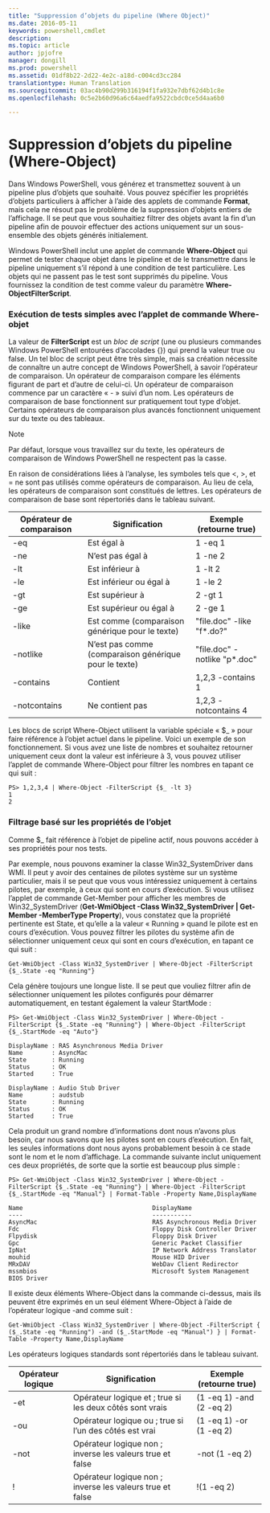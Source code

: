 ```yaml
---
title: "Suppression d’objets du pipeline (Where Object)"
ms.date: 2016-05-11
keywords: powershell,cmdlet
description: 
ms.topic: article
author: jpjofre
manager: dongill
ms.prod: powershell
ms.assetid: 01df8b22-2d22-4e2c-a18d-c004cd3cc284
translationtype: Human Translation
ms.sourcegitcommit: 03ac4b90d299b316194f1fa932e7dbf62d4b1c8e
ms.openlocfilehash: 0c5e2b60d96a6c64aedfa9522cbdc0ce5d4aa6b0

---
```


# Suppression d’objets du pipeline (Where-Object)
Dans Windows PowerShell, vous générez et transmettez souvent à un pipeline plus d’objets que souhaité. Vous pouvez spécifier les propriétés d’objets particuliers à afficher à l’aide des applets de commande **Format**, mais cela ne résout pas le problème de la suppression d’objets entiers de l’affichage. Il se peut que vous souhaitiez filtrer des objets avant la fin d’un pipeline afin de pouvoir effectuer des actions uniquement sur un sous\-ensemble des objets générés initialement.

Windows PowerShell inclut une applet de commande **Where\-Object** qui permet de tester chaque objet dans le pipeline et de le transmettre dans le pipeline uniquement s’il répond à une condition de test particulière. Les objets qui ne passent pas le test sont supprimés du pipeline. Vous fournissez la condition de test comme valeur du paramètre **Where\-ObjectFilterScript**.

### Exécution de tests simples avec l’applet de commande Where\-objet
La valeur de **FilterScript** est un *bloc de script* (une ou plusieurs commandes Windows PowerShell entourées d’accolades {}) qui prend la valeur true ou false. Un tel bloc de script peut être très simple, mais sa création nécessite de connaître un autre concept de Windows PowerShell, à savoir l’opérateur de comparaison. Un opérateur de comparaison compare les éléments figurant de part et d’autre de celui-ci. Un opérateur de comparaison commence par un caractère « \- » suivi d’un nom. Les opérateurs de comparaison de base fonctionnent sur pratiquement tout type d’objet. Certains opérateurs de comparaison plus avancés fonctionnent uniquement sur du texte ou des tableaux.

> [!NOTE]
> Par défaut, lorsque vous travaillez sur du texte, les opérateurs de comparaison de Windows PowerShell ne respectent pas la casse.

En raison de considérations liées à l’analyse, les symboles tels que <, >, et \= ne sont pas utilisés comme opérateurs de comparaison. Au lieu de cela, les opérateurs de comparaison sont constitués de lettres. Les opérateurs de comparaison de base sont répertoriés dans le tableau suivant.

|Opérateur de comparaison|Signification|Exemple (retourne true)|
|-----------------------|-----------|--------------------------|
|\-eq|Est égal à|1 \-eq 1|
|\-ne|N’est pas égal à|1 \-ne 2|
|\-lt|Est inférieur à|1 \-lt 2|
|\-le|Est inférieur ou égal à|1 \-le 2|
|\-gt|Est supérieur à|2 \-gt 1|
|\-ge|Est supérieur ou égal à|2 \-ge 1|
|\-like|Est comme (comparaison générique pour le texte)|"file.doc" \-like "f\*.do?"|
|\-notlike|N’est pas comme (comparaison générique pour le texte)|"file.doc" \-notlike "p\*.doc"|
|\-contains|Contient|1,2,3 \-contains 1|
|\-notcontains|Ne contient pas|1,2,3 \-notcontains 4|

Les blocs de script Where\-Object utilisent la variable spéciale « $\_ » pour faire référence à l’objet actuel dans le pipeline. Voici un exemple de son fonctionnement. Si vous avez une liste de nombres et souhaitez retourner uniquement ceux dont la valeur est inférieure à 3, vous pouvez utiliser l’applet de commande Where\-Object pour filtrer les nombres en tapant ce qui suit :

```
PS> 1,2,3,4 | Where-Object -FilterScript {$_ -lt 3}
1
2
```

### Filtrage basé sur les propriétés de l’objet
Comme $\_ fait référence à l’objet de pipeline actif, nous pouvons accéder à ses propriétés pour nos tests.

Par exemple, nous pouvons examiner la classe Win32\_SystemDriver dans WMI. Il peut y avoir des centaines de pilotes système sur un système particulier, mais il se peut que vous vous intéressiez uniquement à certains pilotes, par exemple, à ceux qui sont en cours d’exécution. Si vous utilisez l’applet de commande Get\-Member pour afficher les membres de Win32\_SystemDriver (**Get\-WmiObject \-Class Win32\_SystemDriver | Get\-Member \-MemberType Property**), vous constatez que la propriété pertinente est State, et qu’elle a la valeur « Running » quand le pilote est en cours d’exécution. Vous pouvez filtrer les pilotes du système afin de sélectionner uniquement ceux qui sont en cours d’exécution, en tapant ce qui suit :

```
Get-WmiObject -Class Win32_SystemDriver | Where-Object -FilterScript {$_.State -eq "Running"}
```

Cela génère toujours une longue liste. Il se peut que vouliez filtrer afin de sélectionner uniquement les pilotes configurés pour démarrer automatiquement, en testant également la valeur StartMode :

```
PS> Get-WmiObject -Class Win32_SystemDriver | Where-Object -FilterScript {$_.State -eq "Running"} | Where-Object -FilterScript {$_.StartMode -eq "Auto"}

DisplayName : RAS Asynchronous Media Driver
Name        : AsyncMac
State       : Running
Status      : OK
Started     : True

DisplayName : Audio Stub Driver
Name        : audstub
State       : Running
Status      : OK
Started     : True
```

Cela produit un grand nombre d’informations dont nous n’avons plus besoin, car nous savons que les pilotes sont en cours d’exécution. En fait, les seules informations dont nous ayons probablement besoin à ce stade sont le nom et le nom d’affichage. La commande suivante inclut uniquement ces deux propriétés, de sorte que la sortie est beaucoup plus simple :

```
PS> Get-WmiObject -Class Win32_SystemDriver | Where-Object -FilterScript {$_.State -eq "Running"} | Where-Object -FilterScript {$_.StartMode -eq "Manual"} | Format-Table -Property Name,DisplayName

Name                                    DisplayName
----                                    -----------
AsyncMac                                RAS Asynchronous Media Driver
Fdc                                     Floppy Disk Controller Driver
Flpydisk                                Floppy Disk Driver
Gpc                                     Generic Packet Classifier
IpNat                                   IP Network Address Translator
mouhid                                  Mouse HID Driver
MRxDAV                                  WebDav Client Redirector
mssmbios                                Microsoft System Management BIOS Driver
```

Il existe deux éléments Where\-Object dans la commande ci-dessus, mais ils peuvent être exprimés en un seul élément Where\-Object à l’aide de l’opérateur logique \-and comme suit :

```
Get-WmiObject -Class Win32_SystemDriver | Where-Object -FilterScript { ($_.State -eq "Running") -and ($_.StartMode -eq "Manual") } | Format-Table -Property Name,DisplayName
```

Les opérateurs logiques standards sont répertoriés dans le tableau suivant.

|Opérateur logique|Signification|Exemple (retourne true)|
|--------------------|-----------|--------------------------|
|\-et|Opérateur logique et ; true si les deux côtés sont vrais|(1 \-eq 1) \-and (2 \-eq 2)|
|\-ou|Opérateur logique ou ; true si l’un des côtés est vrai|(1 \-eq 1) \-or (1 \-eq 2)|
|\-not|Opérateur logique non ; inverse les valeurs true et false|\-not (1 \-eq 2)|
|\!|Opérateur logique non ; inverse les valeurs true et false|\!(1 \-eq 2)|




<!--HONumber=Jun16_HO4-->


